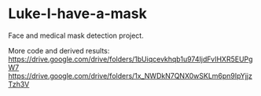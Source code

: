 # Luke-I-have-a-mask
Face and medical mask detection project.

More code and derived results:
https://drive.google.com/drive/folders/1bUiqcevkhqb1u974IjdFvIHXR5EUPgW7
https://drive.google.com/drive/folders/1x_NWDkN7QNX0wSKLm6pn9IpYjjzTzh3V
